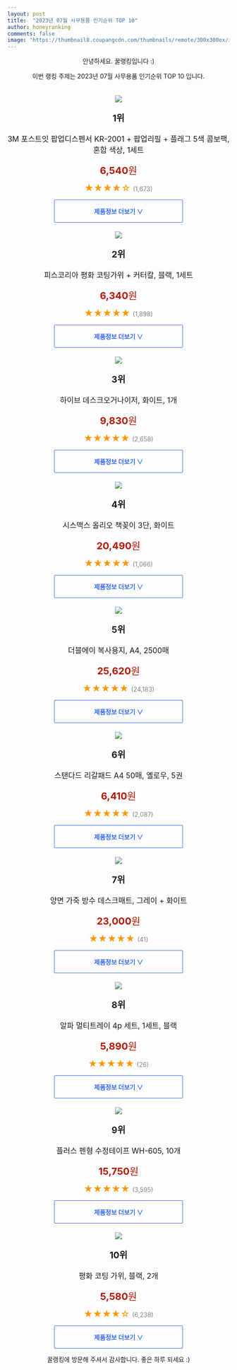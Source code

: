```yaml
---
layout: post
title:  "2023년 07월 사무용품 인기순위 TOP 10"
author: honeyranking
comments: false
image: "https://thumbnail8.coupangcdn.com/thumbnails/remote/300x300ex/image/retail/images/40069849654960-a67c6d28-f304-4926-8415-6b0a6a6fe30b.jpg"
---
```

<p style="text-align: center;">안녕하세요. 꿀랭킹입니다 :)</p>
<p style="text-align: center;">이번 랭킹 주제는 2023년 07월 사무용품 인기순위 TOP 10 입니다.</p><center><img src="https://thumbnail8.coupangcdn.com/thumbnails/remote/300x300ex/image/retail/images/40069849654960-a67c6d28-f304-4926-8415-6b0a6a6fe30b.jpg" style="margin-top:20px" /></center><p style="text-align: center; font-size: 20px"><b>1위</b></p><p style="text-align: center; font-size: 17px">3M 포스트잇 팝업디스펜서 KR-2001 + 팝업리필 + 플래그 5색 콤보팩, 혼합 색상, 1세트</p><p style="text-align: center;"><span style="color: #b61800; font-size: 22px;"><b>6,540</b>원</span></p><p style="text-align: center;"><span style="color: #ff9600; font-size: 20px;">★★★★☆ </span><span style="color: #878787;">(1,673)</span></p><center><a href="https://link.coupang.com/a/4Ldx1"><div style="font-size: 14px; display: inline-block; padding: 15px 90px; color: #346aff; border-radius: 2px; border: 1px solid #346aff; cursor: pointer;"><b>제품정보 더보기 &or;</b></div></a></center><center><img src="https://thumbnail10.coupangcdn.com/thumbnails/remote/300x300ex/image/retail/images/2197051511118368-1a36783f-a2a2-44b6-9786-0eae5338eef2.jpg" style="margin-top:20px" /></center><p style="text-align: center; font-size: 20px"><b>2위</b></p><p style="text-align: center; font-size: 17px">피스코리아 평화 코팅가위 + 커터칼, 블랙, 1세트</p><p style="text-align: center;"><span style="color: #b61800; font-size: 22px;"><b>6,340</b>원</span></p><p style="text-align: center;"><span style="color: #ff9600; font-size: 20px;">★★★★★ </span><span style="color: #878787;">(1,898)</span></p><center><a href="https://link.coupang.com/a/4Ldx2"><div style="font-size: 14px; display: inline-block; padding: 15px 90px; color: #346aff; border-radius: 2px; border: 1px solid #346aff; cursor: pointer;"><b>제품정보 더보기 &or;</b></div></a></center><center><img src="https://thumbnail10.coupangcdn.com/thumbnails/remote/300x300ex/image/retail/images/2366211428434496-994efae2-de2b-4ace-aeb7-9708e98e469d.jpg" style="margin-top:20px" /></center><p style="text-align: center; font-size: 20px"><b>3위</b></p><p style="text-align: center; font-size: 17px">하이브 데스크오거나이저, 화이트, 1개</p><p style="text-align: center;"><span style="color: #b61800; font-size: 22px;"><b>9,830</b>원</span></p><p style="text-align: center;"><span style="color: #ff9600; font-size: 20px;">★★★★★ </span><span style="color: #878787;">(2,658)</span></p><center><a href="https://link.coupang.com/a/4Ldx3"><div style="font-size: 14px; display: inline-block; padding: 15px 90px; color: #346aff; border-radius: 2px; border: 1px solid #346aff; cursor: pointer;"><b>제품정보 더보기 &or;</b></div></a></center><center><img src="https://thumbnail6.coupangcdn.com/thumbnails/remote/300x300ex/image/retail/images/3134012041729662-9ff3d8a6-dbc8-42c4-a3b4-30fa30f5ec0f.jpg" style="margin-top:20px" /></center><p style="text-align: center; font-size: 20px"><b>4위</b></p><p style="text-align: center; font-size: 17px">시스맥스 올리오 책꽂이 3단, 화이트</p><p style="text-align: center;"><span style="color: #b61800; font-size: 22px;"><b>20,490</b>원</span></p><p style="text-align: center;"><span style="color: #ff9600; font-size: 20px;">★★★★★ </span><span style="color: #878787;">(1,066)</span></p><center><a href="https://link.coupang.com/a/4Ldx4"><div style="font-size: 14px; display: inline-block; padding: 15px 90px; color: #346aff; border-radius: 2px; border: 1px solid #346aff; cursor: pointer;"><b>제품정보 더보기 &or;</b></div></a></center><center><img src="https://thumbnail9.coupangcdn.com/thumbnails/remote/300x300ex/image/retail/images/9450519496833214-c9eb395a-766f-4d82-9577-0cab6270df29.jpg" style="margin-top:20px" /></center><p style="text-align: center; font-size: 20px"><b>5위</b></p><p style="text-align: center; font-size: 17px">더블에이 복사용지, A4, 2500매</p><p style="text-align: center;"><span style="color: #b61800; font-size: 22px;"><b>25,620</b>원</span></p><p style="text-align: center;"><span style="color: #ff9600; font-size: 20px;">★★★★★ </span><span style="color: #878787;">(24,183)</span></p><center><a href="https://link.coupang.com/a/4Ldx5"><div style="font-size: 14px; display: inline-block; padding: 15px 90px; color: #346aff; border-radius: 2px; border: 1px solid #346aff; cursor: pointer;"><b>제품정보 더보기 &or;</b></div></a></center><center><img src="https://thumbnail6.coupangcdn.com/thumbnails/remote/300x300ex/image/retail/images/2016/05/27/12/7/9b31251d-7b54-4975-8395-5c97040fbafe.jpg" style="margin-top:20px" /></center><p style="text-align: center; font-size: 20px"><b>6위</b></p><p style="text-align: center; font-size: 17px">스탠다드 리갈패드 A4 50매, 옐로우, 5권</p><p style="text-align: center;"><span style="color: #b61800; font-size: 22px;"><b>6,410</b>원</span></p><p style="text-align: center;"><span style="color: #ff9600; font-size: 20px;">★★★★★ </span><span style="color: #878787;">(2,087)</span></p><center><a href="https://link.coupang.com/a/4Ldx6"><div style="font-size: 14px; display: inline-block; padding: 15px 90px; color: #346aff; border-radius: 2px; border: 1px solid #346aff; cursor: pointer;"><b>제품정보 더보기 &or;</b></div></a></center><center><img src="https://thumbnail7.coupangcdn.com/thumbnails/remote/300x300ex/image/retail/images/7959093837371104-e0641e6b-e20e-48c3-a467-d9fb81a2ae84.jpg" style="margin-top:20px" /></center><p style="text-align: center; font-size: 20px"><b>7위</b></p><p style="text-align: center; font-size: 17px">양면 가죽 방수 데스크매트, 그레이 + 화이트</p><p style="text-align: center;"><span style="color: #b61800; font-size: 22px;"><b>23,000</b>원</span></p><p style="text-align: center;"><span style="color: #ff9600; font-size: 20px;">★★★★★ </span><span style="color: #878787;">(41)</span></p><center><a href="https://link.coupang.com/a/4Ldx7"><div style="font-size: 14px; display: inline-block; padding: 15px 90px; color: #346aff; border-radius: 2px; border: 1px solid #346aff; cursor: pointer;"><b>제품정보 더보기 &or;</b></div></a></center><center><img src="https://thumbnail8.coupangcdn.com/thumbnails/remote/300x300ex/image/retail/images/2022/11/14/15/0/5fe9efeb-18a4-4aa1-b455-78c2e39249bf.jpg" style="margin-top:20px" /></center><p style="text-align: center; font-size: 20px"><b>8위</b></p><p style="text-align: center; font-size: 17px">알파 멀티트레이 4p 세트, 1세트, 블랙</p><p style="text-align: center;"><span style="color: #b61800; font-size: 22px;"><b>5,890</b>원</span></p><p style="text-align: center;"><span style="color: #ff9600; font-size: 20px;">★★★★★ </span><span style="color: #878787;">(26)</span></p><center><a href="https://link.coupang.com/a/4Ldx8"><div style="font-size: 14px; display: inline-block; padding: 15px 90px; color: #346aff; border-radius: 2px; border: 1px solid #346aff; cursor: pointer;"><b>제품정보 더보기 &or;</b></div></a></center><center><img src="https://thumbnail8.coupangcdn.com/thumbnails/remote/300x300ex/image/retail/images/272909309091015-91f50297-1584-4048-9411-532658b36e5f.jpg" style="margin-top:20px" /></center><p style="text-align: center; font-size: 20px"><b>9위</b></p><p style="text-align: center; font-size: 17px">플러스 펜형 수정테이프 WH-605, 10개</p><p style="text-align: center;"><span style="color: #b61800; font-size: 22px;"><b>15,750</b>원</span></p><p style="text-align: center;"><span style="color: #ff9600; font-size: 20px;">★★★★★ </span><span style="color: #878787;">(3,595)</span></p><center><a href="https://link.coupang.com/a/4Ldx9"><div style="font-size: 14px; display: inline-block; padding: 15px 90px; color: #346aff; border-radius: 2px; border: 1px solid #346aff; cursor: pointer;"><b>제품정보 더보기 &or;</b></div></a></center><center><img src="https://thumbnail6.coupangcdn.com/thumbnails/remote/300x300ex/image/retail/images/3727839781563066-c0e4cd6a-5103-43de-b0b6-02dca2ae69c8.jpg" style="margin-top:20px" /></center><p style="text-align: center; font-size: 20px"><b>10위</b></p><p style="text-align: center; font-size: 17px">평화 코팅 가위, 블랙, 2개</p><p style="text-align: center;"><span style="color: #b61800; font-size: 22px;"><b>5,580</b>원</span></p><p style="text-align: center;"><span style="color: #ff9600; font-size: 20px;">★★★★☆ </span><span style="color: #878787;">(6,238)</span></p><center><a href="https://link.coupang.com/a/4Ldyb"><div style="font-size: 14px; display: inline-block; padding: 15px 90px; color: #346aff; border-radius: 2px; border: 1px solid #346aff; cursor: pointer;"><b>제품정보 더보기 &or;</b></div></a></center><p style="text-align: center;">꿀랭킹에 방문해 주셔서 감사합니다. 좋은 하루 되세요 :)</p>